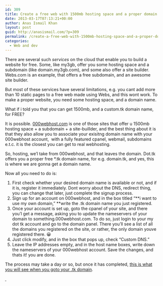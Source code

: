 ```yaml
---
id: 309
title: Create a free web with 1500mb hosting space and a proper domain name
date: 2013-03-17T07:13:21+00:00
author: Anas Ismail Khan
layout: post
guid: http://anasismail.com/?p=309
permalink: /create-a-free-web-with-1500mb-hosting-space-and-a-proper-domain-name
categories:
  - Web and dev
---
```

There are several such _services_ on the cloud that enable you to build a website for free. Some, like my3gb, offer you some hosting space and a subdomain (like domain.my3gb.com), and some also offer a site builder. Webs.com is an example, that offers a free subdomain, and an awesome site builder.

But most of these services have several limitations, e.g. you cant add more than 10 static pages to a free web made using Webs, and this wont work. To make a proper website, you need some hosting space, and a domain name.

What if i told you that you can get 1500mb, and a custom.tk domain name, for FREE?

It is possible. [000webhos](http://www.000webhost.com/680486.html)[t.com](http://www.000webhost.com/680486.html) is one of those sites that offer u 1500mb hosting space + a subdomain + a site-buillder, and the best thing about it is that they also allow you to associate your exisitng domain name with your 000webhost account,  with a fully featured cpanel, webmail, subdomains e.t.c. it is the closest you can get to real webhosting.

So, hosting, we&#8217;l take from 000webhost, and that leaves the domain. Dot.tk offers you a proper free *.tk domain name, for e.g. domain.tk, and yes, this is where we are gonna get a domain name.

Now all you need to do is:

  1. <span style="line-height: 15px;">First check whether your desired domain name is available or not, and if it is, register it immediately. Dont worry about the DNS, redirect thing, you can change that later, just complete the signup process.</span>
  2. Sign up for an account on 000webhost, and in the box titled &#8220;**i want to use my own domain,&#8221; **write the .tk domain name you just registered.
  3. Once your account is set up, goto the cpanel of your site, and there you&#8217;l get a message, asking you to update the nameservers of your domain to something.000webhost.com. To do so, just login to your my dot tk account and go to the domain panel. There you&#8217;ll see a list of all the domains you registered on the site, or rather, the only domain youve registered there. 😀
  4. Just click modify, and in the box that pops up, check &#8220;Custom DNS.&#8221;
  5. Leave the IP addresses empty, and in the host name boxes, write down the nameservers of your 000webhost account. Save the changes, and thats it! you are done.

The process may take a day or so, but once it has completed, [this is what you will see when you goto your .tk domain](http://anasismail.tk/).

[ ](http://anasismail.tk/)